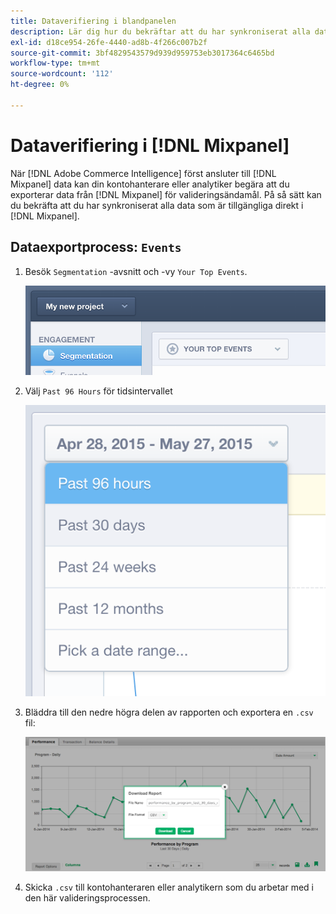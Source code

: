 ```yaml
---
title: Dataverifiering i blandpanelen
description: Lär dig hur du bekräftar att du har synkroniserat alla data som är tillgängliga för dig direkt i Mixpanel.
exl-id: d18ce954-26fe-4440-ad8b-4f266c007b2f
source-git-commit: 3bf4829543579d939d959753eb3017364c6465bd
workflow-type: tm+mt
source-wordcount: '112'
ht-degree: 0%

---
```


# Dataverifiering i [!DNL Mixpanel]

När [!DNL Adobe Commerce Intelligence] först ansluter till [!DNL Mixpanel] data kan din kontohanterare eller analytiker begära att du exporterar data från [!DNL Mixpanel] för valideringsändamål. På så sätt kan du bekräfta att du har synkroniserat alla data som är tillgängliga direkt i [!DNL Mixpanel].

## Dataexportprocess: `Events`

1. Besök `Segmentation` -avsnitt och -vy `Your Top Events`.

   ![](../../../assets/your-top-events.png)

1. Välj `Past 96 Hours` för tidsintervallet

   ![](../../../assets/past-96-hours.png)

1. Bläddra till den nedre högra delen av rapporten och exportera en `.csv` fil:

   ![](../../../assets/export-csv-mixpanel.png)

1. Skicka `.csv` till kontohanteraren eller analytikern som du arbetar med i den här valideringsprocessen.
